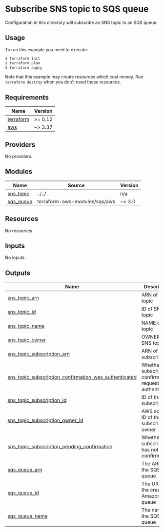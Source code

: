 # Subscribe SNS topic to SQS queue

Configuration in this directory will subscribe an SNS topic to an SQS queue.

## Usage

To run this example you need to execute:

```bash
$ terraform init
$ terraform plan
$ terraform apply
```

Note that this example may create resources which cost money. Run `terraform destroy` when you don't need these resources.

<!-- BEGINNING OF PRE-COMMIT-TERRAFORM DOCS HOOK -->
## Requirements

| Name | Version |
|------|---------|
| <a name="requirement_terraform"></a> [terraform](#requirement\_terraform) | >= 0.12 |
| <a name="requirement_aws"></a> [aws](#requirement\_aws) | ~> 3.37 |

## Providers

No providers.

## Modules

| Name | Source | Version |
|------|--------|---------|
| <a name="module_sns_topic"></a> [sns\_topic](#module\_sns\_topic) | ../../ | n/a |
| <a name="module_sqs_queue"></a> [sqs\_queue](#module\_sqs\_queue) | terraform-aws-modules/sqs/aws | ~> 3.0 |

## Resources

No resources.

## Inputs

No inputs.

## Outputs

| Name | Description |
|------|-------------|
| <a name="output_sns_topic_arn"></a> [sns\_topic\_arn](#output\_sns\_topic\_arn) | ARN of SNS topic |
| <a name="output_sns_topic_id"></a> [sns\_topic\_id](#output\_sns\_topic\_id) | ID of SNS topic |
| <a name="output_sns_topic_name"></a> [sns\_topic\_name](#output\_sns\_topic\_name) | NAME of SNS topic |
| <a name="output_sns_topic_owner"></a> [sns\_topic\_owner](#output\_sns\_topic\_owner) | OWNER of SNS topic |
| <a name="output_sns_topic_subscription_arn"></a> [sns\_topic\_subscription\_arn](#output\_sns\_topic\_subscription\_arn) | ARN of the subscription |
| <a name="output_sns_topic_subscription_confirmation_was_authenticated"></a> [sns\_topic\_subscription\_confirmation\_was\_authenticated](#output\_sns\_topic\_subscription\_confirmation\_was\_authenticated) | Whether the subscription confirmation request was authenticated |
| <a name="output_sns_topic_subscription_id"></a> [sns\_topic\_subscription\_id](#output\_sns\_topic\_subscription\_id) | ID of the subscription |
| <a name="output_sns_topic_subscription_owner_id"></a> [sns\_topic\_subscription\_owner\_id](#output\_sns\_topic\_subscription\_owner\_id) | AWS account ID of the subscription's owner |
| <a name="output_sns_topic_subscription_pending_confirmation"></a> [sns\_topic\_subscription\_pending\_confirmation](#output\_sns\_topic\_subscription\_pending\_confirmation) | Whether the subscription has not been confirmed |
| <a name="output_sqs_queue_arn"></a> [sqs\_queue\_arn](#output\_sqs\_queue\_arn) | The ARN of the SQS queue |
| <a name="output_sqs_queue_id"></a> [sqs\_queue\_id](#output\_sqs\_queue\_id) | The URL for the created Amazon SQS queue |
| <a name="output_sqs_queue_name"></a> [sqs\_queue\_name](#output\_sqs\_queue\_name) | The name of the SQS queue |
<!-- END OF PRE-COMMIT-TERRAFORM DOCS HOOK -->
